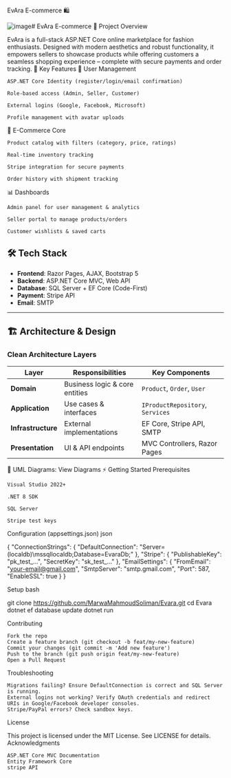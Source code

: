 EvAra E-commerce 🛍️

![image](https://github.com/user-attachments/assets/18c680e6-eb59-4bc7-92e9-c7da76974937)# EvAra E-commerce 🛒
Project Overview

EvAra is a full-stack ASP.NET Core online marketplace for fashion enthusiasts. Designed with modern aesthetics and robust functionality, it empowers sellers to showcase products while offering customers a seamless shopping experience – complete with secure payments and order tracking.
🌟 Key Features
👤 User Management

    ASP.NET Core Identity (register/login/email confirmation)

    Role-based access (Admin, Seller, Customer)

    External logins (Google, Facebook, Microsoft)

    Profile management with avatar uploads

🛒 E-Commerce Core

    Product catalog with filters (category, price, ratings)

    Real-time inventory tracking

    Stripe integration for secure payments

    Order history with shipment tracking

📊 Dashboards

    Admin panel for user management & analytics

    Seller portal to manage products/orders

    Customer wishlists & saved carts


## 🛠️ Tech Stack

- **Frontend**: Razor Pages, AJAX, Bootstrap 5
- **Backend**: ASP.NET Core MVC, Web API
- **Database**: SQL Server + EF Core (Code-First)
- **Payment**: Stripe API
- **Email**: SMTP 

- ---
## 🏗️ Architecture & Design

### Clean Architecture Layers

| **Layer**         | **Responsibilities**              | **Key Components**               |
|-------------------|-----------------------------------|----------------------------------|
| **Domain**        | Business logic & core entities    | `Product`, `Order`, `User`       |
| **Application**   | Use cases & interfaces            | `IProductRepository`, `Services` |
| **Infrastructure**| External implementations          | EF Core, Stripe API, SMTP        |
| **Presentation**  | UI & API endpoints                | MVC Controllers, Razor Pages     |

📌 UML Diagrams: View Diagrams
⚡ Getting Started
Prerequisites

    Visual Studio 2022+

    .NET 8 SDK

    SQL Server

    Stripe test keys

Configuration (appsettings.json)
json

{
  "ConnectionStrings": {
    "DefaultConnection": "Server=(localdb)\\mssqllocaldb;Database=EvaraDb;"
  },
  "Stripe": {
    "PublishableKey": "pk_test_...",
    "SecretKey": "sk_test_..."
  },
  "EmailSettings": {
    "FromEmail": "your-email@gmail.com",
    "SmtpServer": "smtp.gmail.com",
    "Port": 587,
    "EnableSSL": true
  }
}

Setup
bash

git clone https://github.com/MarwaMahmoudSoliman/Evara.git
cd Evara
dotnet ef database update
dotnet run


Contributing

    Fork the repo
    Create a feature branch (git checkout -b feat/my-new-feature)
    Commit your changes (git commit -m 'Add new feature')
    Push to the branch (git push origin feat/my-new-feature)
    Open a Pull Request

Troubleshooting

    Migrations failing? Ensure DefaultConnection is correct and SQL Server is running.
    External logins not working? Verify OAuth credentials and redirect URIs in Google/Facebook developer consoles.
    Stripe/PayPal errors? Check sandbox keys.

License

This project is licensed under the MIT License. See LICENSE for details.
Acknowledgments

    ASP.NET Core MVC Documentation
    Entity Framework Core
    stripe API


